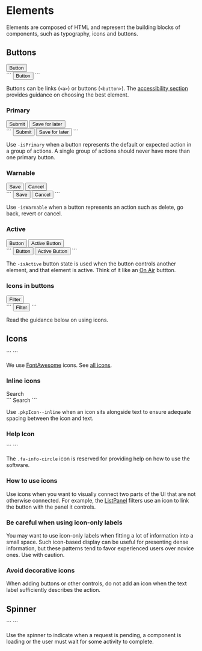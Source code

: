 # Elements

Elements are composed of HTML and represent the building blocks of components, such as typography, icons and buttons.

## Buttons

<div class="pkpul-element">
	<div class="pkpul-element__preview">
		<button class="pkpButton">Button</button>
	</div>
```
<button class="pkpButton">Button</button>
```
</div>

Buttons can be links (`<a>`) or buttons (`<button>`). The [accessibility section](/#/pages/accessibility) provides guidance on choosing the best element.

### Primary

<div class="pkpul-element">
	<div class="pkpul-element__preview">
		<button class="pkpButton -isPrimary">Submit</button>
		<button class="pkpButton">Save for later</button>
	</div>
```
<button class="pkpButton -isPrimary">Submit</button>
<button class="pkpButton">Save for later</button>
```
</div>

Use `-isPrimary` when a button represents the default or expected action in a group of actions. A single group of actions should never have more than one primary button.

### Warnable

<div class="pkpul-element">
	<div class="pkpul-element__preview">
		<button class="pkpButton">Save</button>
		<button class="pkpButton -isWarnable">Cancel</button>
	</div>
```
<button class="pkpButton">Save</button>
<button class="pkpButton -isWarnable">Cancel</button>
```
</div>

Use `-isWarnable` when a button represents an action such as delete, go back, revert or cancel.

### Active

<div class="pkpul-element">
	<div class="pkpul-element__preview">
		<button class="pkpButton">Button</button>
		<button class="pkpButton -isActive">Active Button</button>
	</div>
```
<button class="pkpButton">Button</button>
<button class="pkpButton -isActive">Active Button</button>
```
</div>

The `-isActive` button state is used when the button controls another element, and that element is active. Think of it like an [On Air](https://www.google.co.uk/search?q=on+air+sign&tbm=isch) buttton.

### Icons in buttons

<div class="pkpul-element">
	<div class="pkpul-element__preview">
		<button class="pkpButton">
			<span class="fa fa-filter" aria-hidden="true"></span>
			Filter
		</button>
	</div>
```
<button class="pkpButton">
	<span class="fa fa-filter" aria-hidden="true"></span>
	Filter
</button>
```
</div>

Read the guidance below on using icons.

## Icons

<div class="pkpul-element">
	<div class="pkpul-element__preview">
		<span class="fa fa-search" aria-hidden="true"></span>
		<span class="fa fa-chevron-up" aria-hidden="true"></span>
		<span class="fa fa-chevron-down" aria-hidden="true"></span>
	</div>
```
<span class="fa fa-search" aria-hidden="true"></span>
<span class="fa fa-chevron-up" aria-hidden="true"></span>
<span class="fa fa-chevron-down" aria-hidden="true"></span>
```
</div>

We use [FontAwesome](http://fontawesome.io/) icons. See [all icons](http://fontawesome.io/icons/).

### Inline icons

<div class="pkpul-element">
	<div class="pkpul-element__preview">
		<span class="fa fa-search pkpIcon--inline" aria-hidden="true"></span> Search
	</div>
```
<span class="fa fa-search pkpIcon--inline" aria-hidden="true"></span> Search
```
</div>

Use `.pkpIcon--inline` when an icon sits alongside text to ensure adequate spacing between the icon and text.

### Help Icon

<div class="pkpul-element">
	<div class="pkpul-element__preview">
		<span class="fa fa-info-circle" aria-hidden="true"></span>
	</div>
```
<span class="fa fa-info-circle" aria-hidden="true"></span>
```
</div>

The `.fa-info-circle` icon is reserved for providing help on how to use the software.

### How to use icons

Use icons when you want to visually connect two parts of the UI that are not otherwise connected. For example, the [ListPanel](/#/components/ListPanel) filters use an icon to link the button with the panel it controls.

### Be careful when using icon-only labels

You may want to use icon-only labels when fitting a lot of information into a small space. Such icon-based display can be useful for presenting dense information, but these patterns tend to favor experienced users over novice ones. Use with caution.

### Avoid decorative icons

When adding buttons or other controls, do not add an icon when the text label sufficiently describes the action.

## Spinner

<div class="pkpul-element">
	<div class="pkpul-element__preview">
		<span class="pkpSpinner" aria-hidden="true"></span>
	</div>
```
	<span class="pkpSpinner" aria-hidden="true"></span>
```
</div>

Use the spinner to indicate when a request is pending, a component is loading or the user must wait for some activity to complete.
